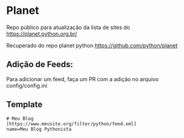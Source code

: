 # Planet

Repo público para atualização da lista de sites do https://planet.python.org.br/

Recuperado do repo planet python https://github.com/python/planet

## Adição de Feeds:

Para adicionar um feed, faça um PR com a adição no arquivo config/config.ini

## Template

```
# Meu Blog
[https://www.meusite.org/filter/python/feed.xml]
name=Meu Blog Pythonista
```
